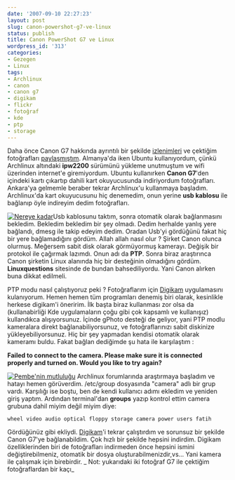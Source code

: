 ```yaml
---
date: '2007-09-10 22:27:23'
layout: post
slug: canon-powershot-g7-ve-linux
status: publish
title: Canon PowerShot G7 ve Linux
wordpress_id: '313'
categories:
- Gezegen
- Linux
tags:
- Archlinux
- canon
- canon g7
- digikam
- flickr
- fotoğraf
- kde
- ptp
- storage
---
```


Daha önce Canon G7 hakkında ayrıntılı bir şekilde [izlenimleri](http://blog.arsln.org/canon-powershot-g7-hakkinda-fotograflar-ve-bilgiler/) ve çektiğim fotoğrafları [paylaşmıştım](http://blog.arsln.org/canon-powershot-g7-hakkinda-fotograflar-ve-bilgiler/). Almanya'da iken Ubuntu kullanıyordum, çünkü Archlinux altındaki **ipw2200** sürümünü yükleme unutmuştum ve wifi üzerinden internet'e giremiyordum. Ubuntu kullanırken **Canon G7**'den içindeki kartı çıkartıp dahili kart okuyucusunda indiriyordum fotoğrafları. Ankara'ya gelmemle beraber tekrar Archlinux'u kullanmaya başladım. Archlinux'da kart okuyucusunu hiç denemedim, onun yerine **usb kablosu** ile bağlanıp öyle indireyim dedim fotoğrafları. 

[![Nereye kadar](http://farm2.static.flickr.com/1084/1295896751_ea83c53faa_m.jpg)](http://www.flickr.com/photos/ftharsln/1295896751/)Usb kablosunu taktım, sonra otomatik olarak bağlanmasını bekledim. Bekledim bekledim bir şey olmadı. Dedim herhalde yanlış yere bağlandı, dmesg ile takip edeyim dedim. Oradan Usb'yi gördüğünü fakat hiç bir yere bağlamadığını gördüm. Allah allah nasıl olur ? Şirket Canon olunca olurmuş. Meğersem sabit disk olarak görmüyormuş kamerayı. Değişik bir protokol ile çağırmak lazımdı. Onun adı da **PTP**. Sonra biraz araştırınca Canon şirketin Linux alanında hiç bir desteğinin olmadığını gördüm. **Linuxquestions** sitesinde de bundan bahsediliyordu. Yani Canon alırken buna dikkat edilmeli. 

PTP modu nasıl çalıştıyoruz peki ? Fotoğraflarım için [Digikam](http://www.digikam.org/) uygulamasını kulanıyorum. Hemen hemen tüm programları denemiş biri olarak, kesinlikle herkese digikam'i öneririm. İlk başta biraz kullanması zor olsa da (kullanabirliği Kde uygulamaların çoğu gibi çok kapsamlı ve kullanışız) kullandıkca alışıyorsunuz. İçinde gPhoto desteği de geliyor, yani PTP modlu kameralara direkt bağlanabiliyorsunuz, ve fotoğraflarınızı sabit diskinize yükleyebiliyorsunuz. Hiç bir şey yapmadan kendisi otomatik olarak kameramı buldu. Fakat bağlan dediğimde şu hata ile karşılaştım :

**Failed to connect to the camera. Please make sure it is connected properly and turned on. Would you like to try again?**

[![Pembe'nin mutluluğu](http://farm2.static.flickr.com/1383/1268808289_277a74d688_m.jpg)](http://www.flickr.com/photos/ftharsln/1268808289/) Archlinux forumlarında araştırmaya başladım ve hatayı hemen görüverdim. /etc/group dosyasında "camera" adlı bir grup vardı. Karşılığı ise boştu, ben de kendi kullanıcı adımı ekledim ve yeniden giriş yaptım. Ardından terminal'dan **groups** yazıp kontrol ettim camera grubuna dahil miyim değil miyim diye:

`
wheel video audio optical floppy storage camera power users fatih
`

Gördüğünüz gibi ekliydi. [Digikam](http://www.digikam.org/)'i tekrar çalıştırdım ve sorunsuz bir şekilde Canon G7'ye bağlanabildim. Çok hızlı bir şekilde hepsini indirdim. Digikam özelliklerinden biri de fotoğrafları indirmeden önce hepsini ismini değiştirebilmeniz, otomatik bir dosya oluşturabilmenizdir,vs... Yani kamera ile çalışmak için birebirdir. 
_
Not: yukarıdaki iki fotoğraf G7 ile çektiğim fotoğraflardan bir kaçı_



